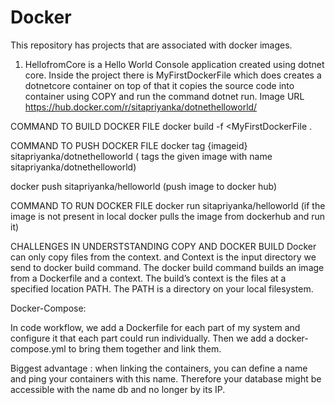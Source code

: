 # Docker
This repository has projects that are associated with docker images. 

1) HellofromCore is a Hello World Console application created using dotnet core. Inside the project there is MyFirstDockerFile which does  creates a dotnetcore container on top of that it copies the source code into container using COPY and run the command dotnet run. 
Image URL https://hub.docker.com/r/sitapriyanka/dotnethelloworld/

COMMAND TO BUILD DOCKER FILE
docker build -f <MyFirstDockerFile .

COMMAND TO PUSH DOCKER FILE
docker tag {imageid} sitapriyanka/dotnethelloworld ( tags the given image with name sitapriyanka/dotnethelloworld)

docker push sitapriyanka/helloworld (push image to docker hub)

COMMAND TO RUN DOCKER FILE
docker run sitapriyanka/helloworld (if the image is not present in local docker pulls the image from dockerhub and run it)

CHALLENGES IN UNDERSTSTANDING COPY AND DOCKER BUILD
Docker can only copy files from the context. and Context is the input directory we send to docker build command.
The docker build command builds an image from a Dockerfile and a context. The build’s context is the files at a specified location PATH. The PATH is a directory on your local filesystem.

Docker-Compose:

In code workflow, we add a Dockerfile for each part of my system and configure it that each part could run individually. Then we add a docker-compose.yml to bring them together and link them.

Biggest advantage : when linking the containers, you can define a name and ping your containers with this name. Therefore your database might be accessible with the name db and no longer by its IP.

